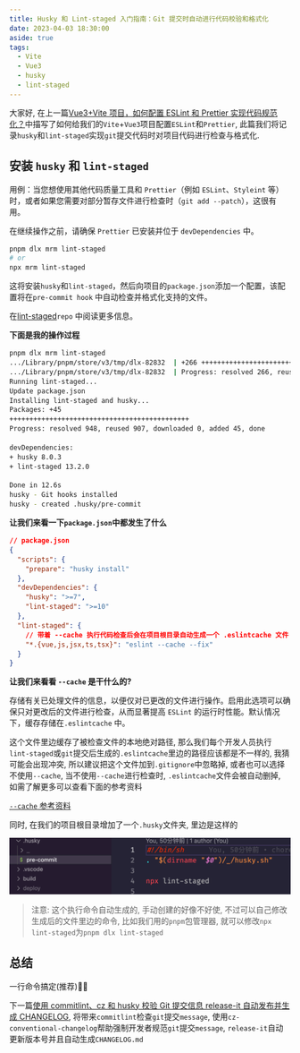 ```yaml
---
title: Husky 和 Lint-staged 入门指南：Git 提交时自动进行代码校验和格式化
date: 2023-04-03 18:30:00
aside: true
tags:
  - Vite
  - Vue3
  - husky
  - lint-staged
---
```


大家好, 在上一篇[Vue3+Vite 项目，如何配置 ESLint 和 Prettier 实现代码规范化？](./vite+vue3+eslint+prettier.md)中描写了如何给我们的`Vite`+`Vue3`项目配置`ESLint`和`Prettier`, 此篇我们将记录`husky`和`lint-staged`实现`git`提交代码时对项目代码进行检查与格式化.

## 安装 `husky` 和 `lint-staged`

用例：当您想使用其他代码质量工具和 `Prettier`（例如 `ESLint`、`Styleint` 等）时，或者如果您需要对部分暂存文件进行检查时（`git add --patch`），这很有用。

在继续操作之前，请确保 `Prettier` 已安装并位于 `devDependencies` 中。

```bash
pnpm dlx mrm lint-staged
# or
npx mrm lint-staged
```

这将安装`husky`和`lint-staged`，然后向项目的`package.json`添加一个配置，该配置将在`pre-commit hook` 中自动检查并格式化支持的文件。

在[lint-staged](https://github.com/okonet/lint-staged#configuration)`repo` 中阅读更多信息。

**下面是我的操作过程**

```bash
pnpm dlx mrm lint-staged
.../Library/pnpm/store/v3/tmp/dlx-82832  | +266 +++++++++++++++++++++++++++
.../Library/pnpm/store/v3/tmp/dlx-82832  | Progress: resolved 266, reused 227, downloaded 39, added 266, done
Running lint-staged...
Update package.json
Installing lint-staged and husky...
Packages: +45
+++++++++++++++++++++++++++++++++++++++++++++
Progress: resolved 948, reused 907, downloaded 0, added 45, done

devDependencies:
+ husky 8.0.3
+ lint-staged 13.2.0

Done in 12.6s
husky - Git hooks installed
husky - created .husky/pre-commit
```

**让我们来看一下`package.json`中都发生了什么**

```json
// package.json
{
  "scripts": {
    "prepare": "husky install"
  },
  "devDependencies": {
    "husky": ">=7",
    "lint-staged": ">=10"
  },
  "lint-staged": {
    // 带着 --cache 执行代码检查后会在项目根目录自动生成一个 .eslintcache 文件
    "*.{vue,js,jsx,ts,tsx}": "eslint --cache --fix"
  }
}
```

**让我们来看看 `--cache` 是干什么的?**

存储有关已处理文件的信息，以便仅对已更改的文件进行操作。启用此选项可以确保只对更改后的文件进行检查，从而显著提高 `ESLint` 的运行时性能。默认情况下，缓存存储在`.eslintcache` 中。

这个文件里边缓存了被检查文件的本地绝对路径, 那么我们每个开发人员执行`lint-staged`或`git`提交后生成的`.eslintcache`里边的路径应该都是不一样的, 我猜可能会出现冲突, 所以建议把这个文件加到`.gitignore`中忽略掉, 或者也可以选择不使用`--cache`, 当不使用`--cache`进行检查时, `.eslintcache`文件会被自动删掉, 如需了解更多可以查看下面的参考资料

[`--cache` 参考资料](https://eslint.org/docs/latest/use/command-line-interface#--cache)

同时, 在我们的项目根目录增加了一个`.husky`文件夹, 里边是这样的

![.husky](./assets/husky-directory.png)

> 注意: 这个执行命令自动生成的, 手动创建的好像不好使, 不过可以自己修改生成后的文件里边的命令, 比如我们用的`pnpm`包管理器, 就可以修改`npx lint-staged`为`pnpm dlx lint-staged`

## 总结

一行命令搞定(推荐)👍🏻

下一篇[使用 commitlint、cz 和 husky 校验 Git 提交信息 release-it 自动发布并生成 CHANGELOG](./commitlint+cz.md), 将带来`commitlint`检查`git`提交`message`, 使用`cz-conventional-changelog`帮助强制开发者规范`git`提交`message`, `release-it`自动更新版本号并且自动生成`CHANGELOG.md`
